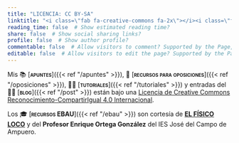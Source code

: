 ```yaml
---
title: "LICENCIA: CC BY-SA"
linktitle: "<i class=\"fab fa-creative-commons fa-2x\"></i><i class=\"fab fa-creative-commons-by fa-2x\"></i><i class=\"fab fa-creative-commons-sa fa-2x\"></i>"
reading_time: false  # Show estimated reading time?
share: false  # Show social sharing links?
profile: false  # Show author profile?
commentable: false  # Allow visitors to comment? Supported by the Page, Post, and Docs content types.
editable: false  # Allow visitors to edit the page? Supported by the Page, Post, and Docs content types.
---
```


Mis 📚 [<span style="font-variant:small-caps;">**apuntes**</span>]({{< ref "/apuntes" >}}), 📝 [<span style="font-variant:small-caps;">**recursos para oposiciones**</span>]({{< ref "/oposiciones" >}}), 👐🏼 [<span style="font-variant:small-caps;">**tutoriales**</span>]({{< ref "/tutoriales" >}}) y entradas del ✍🏼 [<span style="font-variant:small-caps;">**blog**</span>]({{< ref "/post" >}}) están bajo una [Licencia de Creative Commons Reconocimiento-CompartirIgual 4.0 Internacional](https://creativecommons.org/licenses/by-sa/4.0/deed.es).

<center>
<i class="fab fa-creative-commons fa-2x aria-hidden="true" "></i><i class="fab fa-creative-commons-by fa-2x aria-hidden="true" "></i><i class="fab fa-creative-commons-sa fa-2x aria-hidden="true" "></i>
</center>

Los 🎓 [<span style="font-variant:small-caps;">**recursos EBAU**</span>]({{< ref "/ebau" >}}) son cortesía de [**EL FÍSICO LOCO**](http://elfisicoloco.blogspot.com) y del **Profesor Enrique Ortega González** del IES José del Campo de Ampuero.